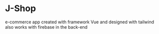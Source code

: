 # J-Shop
e-commerce app created with framework Vue and designed with tailwind also works with firebase in the back-end 
